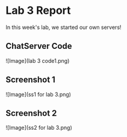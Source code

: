 # Lab 3 Report <br/>
In this week's lab, we started our own servers!

## ChatServer Code
![Image](lab 3 code1.png)

## Screenshot 1
![Image](ss1 for lab 3.png)

## Screenshot 2
![Image](ss2 for lab 3.png)
